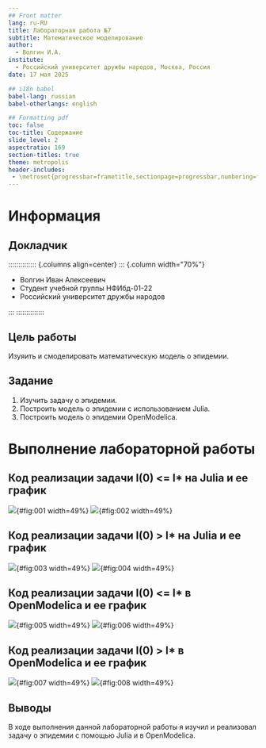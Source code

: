 ```yaml
---
## Front matter
lang: ru-RU
title: Лабораторная работа №7
subtitle: Математическое моделирование
author:
  - Волгин И.А.
institute:
  - Российский университет дружбы народов, Москва, Россия
date: 17 мая 2025

## i18n babel
babel-lang: russian
babel-otherlangs: english

## Formatting pdf
toc: false
toc-title: Содержание
slide_level: 2
aspectratio: 169
section-titles: true
theme: metropolis
header-includes:
 - \metroset{progressbar=frametitle,sectionpage=progressbar,numbering=fraction}
---
```


# Информация

## Докладчик

:::::::::::::: {.columns align=center}
::: {.column width="70%"}

  * Волгин Иван Алексеевич
  * Студент учебной группы НФИбд-01-22
  * Российский университет дружбы народов
  
:::
::::::::::::::

## Цель работы

Изуяить и смоделировать математическую модель о эпидемии.

## Задание

1. Изучить задачу о эпидемии.
2. Построить модель о эпидемии с использованием Julia.
3. Построить модель о эпидемии OpenModelica.

# Выполнение лабораторной работы

## Код реализации задачи I(0) <= I* на Julia и ее график

![](image/1.png){#fig:001 width=49%}
![](image/2.png){#fig:002 width=49%}

## Код реализации задачи I(0) > I* на Julia и ее график 

![](image/3.png){#fig:003 width=49%}
![](image/4.png){#fig:004 width=49%}

## Код реализации задачи I(0) <= I* в OpenModelica и ее график

![](image/5.png){#fig:005 width=49%}
![](image/6.png){#fig:006 width=49%}

## Код реализации задачи I(0) > I* в OpenModelica и ее график

![](image/7.png){#fig:007 width=49%}
![](image/8.png){#fig:008 width=49%}

## Выводы

В ходе выполнения данной лабораторной работы я изучил и реализовал задачу о эпидемии с помощью Julia и в OpenModelica.
